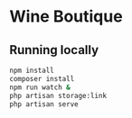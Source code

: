 # Wine Boutique

## Running locally

```bash
npm install
composer install
npm run watch &
php artisan storage:link
php artisan serve
```
